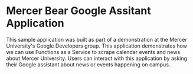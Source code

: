 # Mercer Bear Google Assitant Application

This sample application was built as part of a demonstration at the Mercer University's Google Developers group. This application demonstrates how we can use Functions as a Service to scrape calendar events and news about Mercer University. Users can interact with this application by asking their Google assistant about news or events happening on campus.
